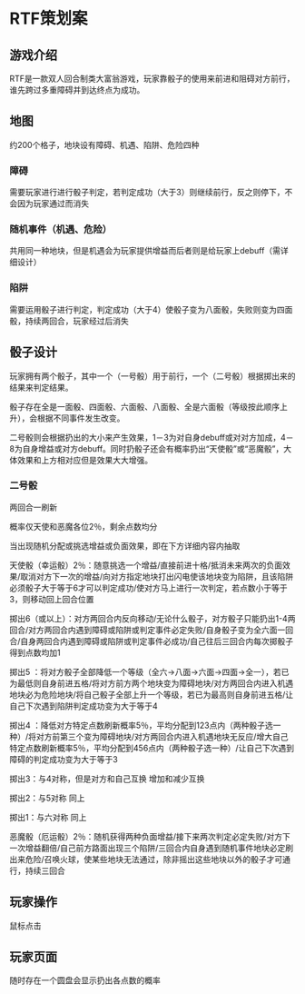 # RTF策划案

## 游戏介绍

RTF是一款双人回合制类大富翁游戏，玩家靠骰子的使用来前进和阻碍对方前行，谁先跨过多重障碍并到达终点为成功。

## 地图

约200个格子，地块设有障碍、机遇、陷阱、危险四种

### 障碍

需要玩家进行进行骰子判定，若判定成功（大于3）则继续前行，反之则停下，不会因为玩家通过而消失

### 随机事件（机遇、危险）

共用同一种地块，但是机遇会为玩家提供增益而后者则是给玩家上debuff（需详细设计）

### 陷阱

需要运用骰子进行判定，判定成功（大于4）使骰子变为八面骰，失败则变为四面骰，持续两回合，玩家经过后消失

## 骰子设计

玩家拥有两个骰子，其中一个（一号骰）用于前行，一个（二号骰）根据掷出来的结果来判定结果。

骰子存在全是一面骰、四面骰、六面骰、八面骰、全是六面骰（等级按此顺序上升），会根据不同事件发生改变。

二号骰则会根据扔出的大小来产生效果，1－3为对自身debuff或对对方加成，4－8为自身增益或对方debuff。同时扔骰子还会有概率扔出“天使骰”或“恶魔骰”，大体效果和上方相对应但是效果大大增强。  

### 二号骰

两回合一刷新  

概率仅天使和恶魔各位2％，剩余点数均分  

当出现随机分配或挑选增益或负面效果，即在下方详细内容内抽取  

天使骰（幸运骰）2％：随意挑选一个增益/直接前进十格/抵消未来两次的负面效果/取消对方下一次的增益/向对方指定地块打出闪电使该地块变为陷阱，且该陷阱必须骰子大于等于6才可以判定成功/使对方马上进行一次判定，若点数小于等于3，则移动回上回合位置   

掷出6（或以上）：对方两回合内反向移动/无论什么骰子，对方骰子只能扔出1-4两回合/对方两回合内遇到障碍或陷阱或判定事件必定失败/自身骰子变为全六面一回合/自身两回合内遇到障碍或陷阱或判定事件必成功/自己往后三回合内每次掷骰子得到点数均加1  

掷出5 ：将对方骰子全部降低一个等级（全六→八面→六面→四面→全一），若已为最低则自身前进五格/将对方前方两个地块变为障碍地块/对方两回合内进入机遇地块必为危险地块/将自己骰子全部上升一个等级，若已为最高则自身前进五格/让自己下次遇到陷阱判定成功变为大于等于4  

掷出4 ：降低对方特定点数刷新概率5％，平均分配到123点内（两种骰子选一种）/将对方前第三个变为障碍地块/对方两回合内进入机遇地块无反应/增大自己特定点数刷新概率5％，平均分配到456点内（两种骰子选一种）/让自己下次遇到障碍的判定成功变为大于等于3  

掷出3：与4对称，但是对方和自己互换 增加和减少互换  

掷出2：与5对称 同上  

掷出1：与六对称 同上  

恶魔骰（厄运骰）2％：随机获得两种负面增益/接下来两次判定必定失败/对方下一次增益翻倍/自己前方路面出现三个陷阱/三回合内自身遇到随机事件地块必定刷出来危险/召唤火球，使某些地块无法通过，除非摇出这些地块以外的骰子才可通行，持续三回合    

## 玩家操作

鼠标点击

## 玩家页面

随时存在一个圆盘会显示扔出各点数的概率
